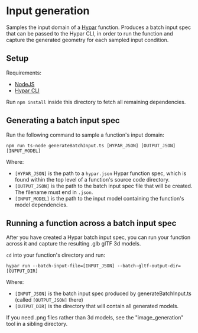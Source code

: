 # Input generation

Samples the input domain of a [Hypar](https://hypar.io) function. Produces a batch input spec that can be passed to the Hypar CLI, in order to run the function and capture the generated geometry for each sampled input condition.

## Setup

Requirements:
* [NodeJS](https://nodejs.org/)
* [Hypar CLI](https://www.nuget.org/packages/Hypar.CLI/)

Run `npm install` inside this directory to fetch all remaining dependencies.

## Generating a batch input spec

Run the following command to sample a function's input domain:
```
npm run ts-node generateBatchInput.ts [HYPAR_JSON] [OUTPUT_JSON] [INPUT_MODEL]
```

Where:
* `[HYPAR_JSON]` is the path to a `hypar.json` Hypar function spec, which is found within the top level of a function's source code directory.
* `[OUTPUT_JSON]` is the path to the batch input spec file that will be created. The filename must end in `.json`.
* `[INPUT_MODEL]` is the path to the input model containing the function's model dependencies.

## Running a function across a batch input spec

After you have created a Hypar batch input spec, you can run your function across it and capture the resulting .glb glTF 3d models.

`cd` into your function's directory and run:
```
hypar run --batch-input-file=[INPUT_JSON] --batch-gltf-output-dir=[OUTPUT_DIR]
```

Where:
* `[INPUT_JSON]` is the batch input spec produced by generateBatchInput.ts (called `[OUTPUT_JSON]` there)
* `[OUTPUT_DIR]` is the directory that will contain all generated models.

If you need .png files rather than 3d models, see the "image_generation" tool in a sibling directory.
